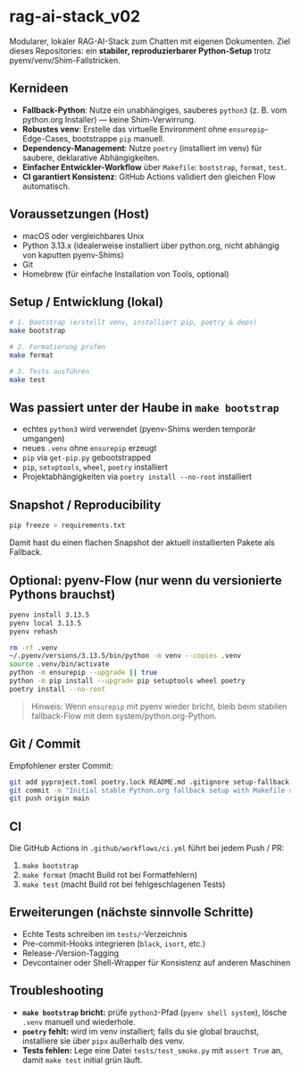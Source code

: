 # rag-ai-stack\_v02

Modularer, lokaler RAG-AI-Stack zum Chatten mit eigenen Dokumenten.
Ziel dieses Repositories: ein **stabiler, reproduzierbarer Python-Setup** trotz pyenv/venv/Shim-Fallstricken.

## Kernideen

* **Fallback-Python**: Nutze ein unabhängiges, sauberes `python3` (z. B. vom python.org Installer) — keine Shim-Verwirrung.
* **Robustes venv**: Erstelle das virtuelle Environment ohne `ensurepip`-Edge-Cases, bootstrappe `pip` manuell.
* **Dependency-Management**: Nutze `poetry` (installiert im venv) für saubere, deklarative Abhängigkeiten.
* **Einfacher Entwickler-Workflow** über `Makefile`: `bootstrap`, `format`, `test`.
* **CI garantiert Konsistenz**: GitHub Actions validiert den gleichen Flow automatisch.

## Voraussetzungen (Host)

* macOS oder vergleichbares Unix
* Python 3.13.x (idealerweise installiert über python.org, nicht abhängig von kaputten pyenv-Shims)
* Git
* Homebrew (für einfache Installation von Tools, optional)

## Setup / Entwicklung (lokal)

```bash
# 1. Bootstrap (erstellt venv, installiert pip, poetry & deps)
make bootstrap

# 2. Formatierung prüfen
make format

# 3. Tests ausführen
make test
```

## Was passiert unter der Haube in `make bootstrap`

* echtes `python3` wird verwendet (pyenv-Shims werden temporär umgangen)
* neues `.venv` ohne `ensurepip` erzeugt
* `pip` via `get-pip.py` gebootstrapped
* `pip`, `setuptools`, `wheel`, `poetry` installiert
* Projektabhängigkeiten via `poetry install --no-root` installiert

## Snapshot / Reproducibility

```bash
pip freeze > requirements.txt
```

Damit hast du einen flachen Snapshot der aktuell installierten Pakete als Fallback.

## Optional: pyenv-Flow (nur wenn du versionierte Pythons brauchst)

```bash
pyenv install 3.13.5
pyenv local 3.13.5
pyenv rehash

rm -rf .venv
~/.pyenv/versions/3.13.5/bin/python -m venv --copies .venv
source .venv/bin/activate
python -m ensurepip --upgrade || true
python -m pip install --upgrade pip setuptools wheel poetry
poetry install --no-root
```

> Hinweis: Wenn `ensurepip` mit pyenv wieder bricht, bleib beim stabilen fallback-Flow mit dem system/python.org-Python.

## Git / Commit

Empfohlener erster Commit:

```bash
git add pyproject.toml poetry.lock README.md .gitignore setup-fallback.sh Makefile requirements.txt .github/workflows/ci.yml
git commit -m "Initial stable Python.org fallback setup with Makefile and CI"
git push origin main
```

## CI

Die GitHub Actions in `.github/workflows/ci.yml` führt bei jedem Push / PR:

1. `make bootstrap`
2. `make format` (macht Build rot bei Formatfehlern)
3. `make test` (macht Build rot bei fehlgeschlagenen Tests)

## Erweiterungen (nächste sinnvolle Schritte)

* Echte Tests schreiben im `tests/`-Verzeichnis
* Pre-commit-Hooks integrieren (`black`, `isort`, etc.)
* Release-/Version-Tagging
* Devcontainer oder Shell-Wrapper für Konsistenz auf anderen Maschinen

## Troubleshooting

* **`make bootstrap` bricht:** prüfe `python3`-Pfad (`pyenv shell system`), lösche `.venv` manuell und wiederhole.
* **`poetry` fehlt:** wird im venv installiert; falls du sie global brauchst, installiere sie über `pipx` außerhalb des venv.
* **Tests fehlen:** Lege eine Datei `tests/test_smoke.py` mit `assert True` an, damit `make test` initial grün läuft.
